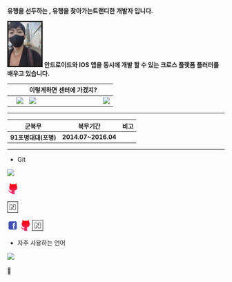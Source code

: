  __유행을 선두하는 , 유행을 찾아가는트랜디한 개발자 입니다.__ 

<img src="b.jpg" width="15%"  alige=left border="3" > __안드로이드와 IOS 앱을 동시에 개발 할 수 있는 크로스 플랫폼 플러터를 배우고 있습니다.__

|| |이렇게하면 센터에 가겠지? | |
|----|----|----|----|
| |<img src= "https://img.shields.io/badge/%EC%9D%B4%EB%A6%84-Jun__Seoung-green"> |  <img src= "https://img.shields.io/badge/Tell-010--3605--8874-orange"> |  <img src= "https://img.shields.io/badge/E--mail-madox9999%40gmail.com-lightgrey">|

------------- 
|__군복무__|__복무기간__|__비고__|
|----|----|----|
|__91포병대대(포병)__|__2014.07~2016.04__|||
-------------
+ Git    
 <img src= "https://github-readme-stats.vercel.app/api?username=ParkJunSoung&theme=dark">
 
 [<img src= "git.png" width= "5%" > ](https://github.com/ParkJunSoung, "바로가기")


 [<img src= "naver.png" width= "5%" > ](https://blog.naver.com/opaswx1, "바로가기")




<img src= "facebook-235-569311.png" width= "5%">
<img src= "git.png" width= "5%" >
<img src= "naver.png" width= "5%" > 





+ 자주 사용하는 언어



<img src = "https://github-readme-stats.vercel.app/api/top-langs/?username=ParkJunSoung&langs_count=8">




👋




